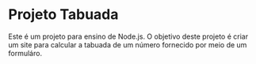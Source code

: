 # Projeto Tabuada

Este é um projeto para ensino de Node.js. O objetivo deste projeto é criar um site para calcular a tabuada de um número fornecido por meio de um formuláro.
